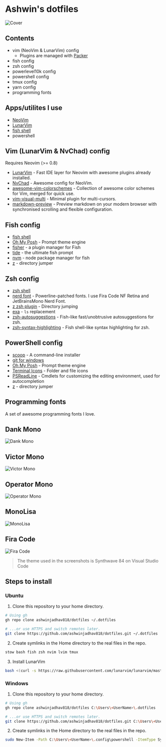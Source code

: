 # Ashwin's dotfiles

![Cover](./assets/cover.png)

## Contents

-  vim (NeoVim & LunarVim) config
   -  Plugins are managed with [Packer](https://github.com/wbthomason/packer.nvim)
-  fish config
-  zsh config
-  powerlevel10k config
-  powershell config
-  tmux config
-  yarn config
-  programming fonts

## Apps/utilites I use

-  [NeoVim](https://neovim.io)
-  [LunarVim](http://lunarvim.org)
-  [fish shell](https://fishshell.com)
-  powershell

## Vim (LunarVim & NvChad) config

Requires Neovim (>= 0.8)

-  [LunarVim](https://www.lunarvim.org/) - Fast IDE layer for Neovim with awesome plugins already installed.
-  [NvChad](https://nvchad.github.io/) - Awesome config for NeoVim.
-  [awesome-vim-colorschemes](https://github.com/rafi/awesome-vim-colorschemes) - Collection of awesome color schemes for Vim, merged for quick use.
-  [vim-visual-multi](https://github.com/mg979/vim-visual-multi) - Minimal plugin for multi-cursors.
-  [markdown-preview](https://github.com/iamcco/markdown-preview.nvim) - Preview markdown on your modern browser with synchronised scrolling and flexible configuration.

## Fish config

-  [fish shell](https://fishshell.com/)
-  [Oh My Posh](https://ohmyposh.dev/) - Prompt theme engine
-  [fisher](https://github.com/jorgebucaran/fisher/) - a plugin manager for Fish
-  [tide](https://github.com/IlanCosman/tide/) - the ultimate fish prompt
-  [nvm](https://github.com/jorgebucaran/nvm.fish/) - node package manager for fish
-  [z](https://github.com/jethrokuan/z/) - directory jumper

## Zsh config

-  [zsh shell](https://ohmyz.sh/)
-  [nerd font](https://www.nerdfonts.com/) - Powerline-patched fonts. I use Fira Code NF Retina and JetBrainsMono Nerd Font.
-  [z zsh plugin](https://github.com/agkozak/zsh-z) - Directory jumping
-  [exa](https://the.exa.website/) - `ls` replacement
-  [zsh-autosuggestions](https://github.com/zsh-users/zsh-autosuggestions) - Fish-like fast/unobtrusive autosuggestions for zsh.
-  [zsh-syntax-highlighting](https://github.com/zsh-users/zsh-syntax-highlighting) - Fish shell-like syntax highlighting for zsh.

## PowerShell config

-  [scoop](https://scoop.sh/) - A command-line installer
-  [git for windows](https://gitforwindows.org/)
-  [Oh My Posh](https://ohmyposh.dev/) - Prompt theme engine
-  [Terminal Icons](https://github.com/devblackops/Terminal-Icons) - Folder and file icons
-  [PSReadLine](https://docs.microsoft.com/en-us/powershell/module/psreadline/) - Cmdlets for customizing the editing environment, used for autocompletion
-  [z](https://www.powershellgallery.com/packages/z) - directory jumper

## Programming fonts

A set of awesome programming fonts I love.

## Dank Mono

![Dank Mono](./Assets/Dank%20Mono.png)

## Victor Mono

![Victor Mono](./Assets/Victor%20Mono.png)

## Operator Mono

![Operator Mono](./Assets/Operator%20Mono.png)

## MonoLisa

![MonoLisa](./Assets/MonoLisa.png)

## Fira Code

![Fira Code](./Assets/Fira%20Code.png)

> The theme used in the screenshots is Synthwave 84 on Visual Studio Code

## Steps to install

### Ubuntu

1. Clone this repository to your home directory.

```bash
# Using gh
gh repo clone ashwinjadhav818/dotfiles ~/.dotfiles

# ...or use HTTPS and switch remotes later.
git clone https://github.com/ashwinjadhav818/dotfiles.git ~/.dotfiles
```

2. Create symlinks in the Home directory to the real files in the repo.

```bash
stow bash fish zsh nvim lvim tmux
```

3. Install LunarVim

```bash
bash <(curl -s https://raw.githubusercontent.com/lunarvim/lunarvim/master/utils/installer/install.sh)
```

### Windows

1. Clone this repository to your home directory.

```bash
# Using gh
gh repo clone ashwinjadhav818/dotfiles C:\Users\<UserName>\.dotfiles

# ...or use HTTPS and switch remotes later.
git clone https://github.com/ashwinjadhav818/dotfiles.git C:\Users\<UserName>\.dotfiles
```

2. Create symlinks in the Home directory to the real files in the repo.

```bash
sudo New-Item -Path C:\Users\<UserName>\.config\powershell -ItemType SymbolicLink -Value C:\Users\<UserName>\.dotfiles\.config\powershell\
```
